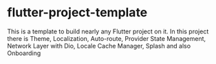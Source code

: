 # flutter-project-template
 
This is a template to build nearly any Flutter project on it. In this project there is Theme, Localization, Auto-route, Provider State Management, Network Layer with Dio, Locale Cache Manager, Splash and also Onboarding
